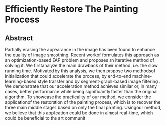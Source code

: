 # Efficiently Restore The Painting Process

## Abstract

Partially erasing the appearance in the image has been found to enhance the quality of image smoothing. Recent workof formulates this approach as an optimization-based EAP problem and proposes an iterative method of solving it. We firstanalyze the main drawback of their method, i.e. the slow running time. Motivated by this analysis, we then propose two methodsof initialization that could accelerate the process, by end-to-end machine-learning-based style transfer and by segment-graph-based image filtering . We demonstrate that our acceleration method achieves similar or, in many cases, better performance while being significantly faster than the original algorithm. To showcase the practicality of our method, we consider the applicationof the restoration of the painting process, which is to recover the three main middle stages based on only the final painting. Usingour method, we believe that this application could be done in almost real-time, which could be beneficial to the art communit
